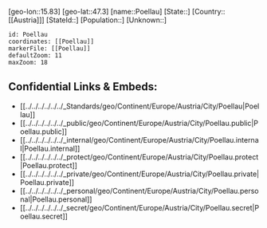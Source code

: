 ﻿---
location: [47.3,15.83]
mapzoom: [7,12] 
mapmarker: city 
type: City
tags:
- geo/City


SpocWebEntityId: 33569
isDeleted: false
confidential: public

---
[geo-lon::15.83]
[geo-lat::47.3]
[name::Poellau]
[State::]
[Country::[[Austria]]]
[StateId::]
[Population::]
[Unknown::]


```leaflet
id: Poellau
coordinates: [[Poellau]]
markerFile: [[Poellau]]
defaultZoom: 11 
maxZoom: 18
```


## Confidential Links & Embeds: 
- [[../../../../../../_Standards/geo/Continent/Europe/Austria/City/Poellau|Poellau]] 
- [[../../../../../../_public/geo/Continent/Europe/Austria/City/Poellau.public|Poellau.public]] 
- [[../../../../../../_internal/geo/Continent/Europe/Austria/City/Poellau.internal|Poellau.internal]] 
- [[../../../../../../_protect/geo/Continent/Europe/Austria/City/Poellau.protect|Poellau.protect]] 
- [[../../../../../../_private/geo/Continent/Europe/Austria/City/Poellau.private|Poellau.private]] 
- [[../../../../../../_personal/geo/Continent/Europe/Austria/City/Poellau.personal|Poellau.personal]] 
- [[../../../../../../_secret/geo/Continent/Europe/Austria/City/Poellau.secret|Poellau.secret]] 
